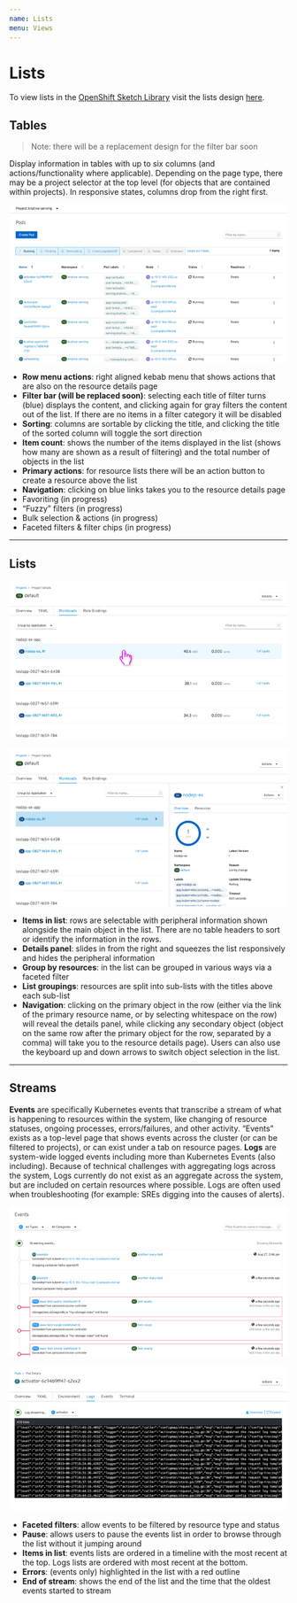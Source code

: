 ```yaml
---
name: Lists
menu: Views
---
```


# Lists

To view lists in the [OpenShift Sketch Library](https://sketch.cloud/s/mwdww) visit the lists design [here](https://sketch.cloud/s/mwdww/a/xaVaP5).

## Tables

> Note: there will be a replacement design for the filter bar soon

Display information in tables with up to six columns (and actions/functionality where applicable). Depending on the page type, there may be a project selector at the top level (for objects that are contained within projects). In responsive states, columns drop from the right first.

![Table](../images/lists-table.png)

+ **Row menu actions**: right aligned kebab menu that shows actions that are also on the resource details page
+ **Filter bar (will be replaced soon)**: selecting each title of filter turns (blue) displays the content, and clicking again for gray filters the content out of the list. If there are no items in a filter category it will be disabled
+ **Sorting**: columns are sortable by clicking the title, and clicking the title of the sorted column will toggle the sort direction
+ **Item count**: shows the number of the items displayed in the list (shows how many are shown as a result of filtering) and the total number of objects in the list
+ **Primary actions**: for resource lists there will be an action button to create a resource above the list
+ **Navigation**: clicking on blue links takes you to the resource details page
+ Favoriting (in progress)
+ “Fuzzy” filters (in progress)
+ Bulk selection & actions (in progress)
+ Faceted filters & filter chips (in progress)

---

## Lists

![List](../images/lists-list.png)

![List details](../images/lists-list-details.png)

+ **Items in list**: rows are selectable with peripheral information shown alongside the main object in the list. There are no table headers to sort or identify the information in the rows.
+ **Details panel**: slides in from the right and squeezes the list responsively and hides the peripheral information
+ **Group by resources**: in the list can be grouped in various ways via a faceted filter
+ **List groupings**: resources are split into sub-lists with the titles above each sub-list
+ **Navigation**: clicking on the primary object in the row (either via the link of the primary resource name, or by selecting whitespace on the row) will reveal the details panel, while clicking any secondary object (object on the same row after the primary object for the row, separated by a comma) will take you to the resource details page). Users can also use the keyboard up and down arrows to switch object selection in the list.


---

## Streams

**Events** are specifically Kubernetes events that transcribe a stream of what is happening to resources within the system, like changing of resource statuses, ongoing processes, errors/failures, and other activity. “Events” exists as a top-level page that shows events across the cluster (or can be filtered to projects), or can exist under a tab on resource pages. **Logs** are system-wide logged events including more than Kubernetes Events (also including). Because of technical challenges with aggregating logs across the system, Logs currently do not exist as an aggregate across the system, but are included on certain resources where possible. Logs are often used when troubleshooting (for example: SREs digging into the causes of alerts).

![Events](../images/lists-streams-events.png)

![Logs](../images/lists-streams-logs.png)

+ **Faceted filters**: allow events to be filtered by resource type and status
+ **Pause**: allows users to pause the events list in order to browse through the list without it jumping around
+ **Items in list**: events lists are ordered in a timeline with the most recent at the top. Logs lists are ordered with most recent at the bottom.
+ **Errors**: (events only) highlighted in the list with a red outline
+ **End of stream**: shows the end of the list and the time that the oldest events started to stream
